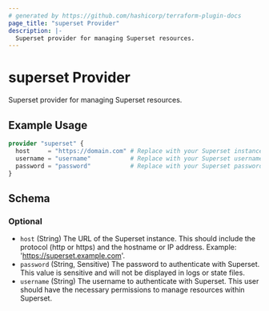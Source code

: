 ```yaml
---
# generated by https://github.com/hashicorp/terraform-plugin-docs
page_title: "superset Provider"
description: |-
  Superset provider for managing Superset resources.
---
```


# superset Provider

Superset provider for managing Superset resources.

## Example Usage

```terraform
provider "superset" {
  host     = "https://domain.com" # Replace with your Superset instance URL
  username = "username"           # Replace with your Superset username
  password = "password"           # Replace with your Superset password
}
```

<!-- schema generated by tfplugindocs -->
## Schema

### Optional

- `host` (String) The URL of the Superset instance. This should include the protocol (http or https) and the hostname or IP address. Example: 'https://superset.example.com'.
- `password` (String, Sensitive) The password to authenticate with Superset. This value is sensitive and will not be displayed in logs or state files.
- `username` (String) The username to authenticate with Superset. This user should have the necessary permissions to manage resources within Superset.
